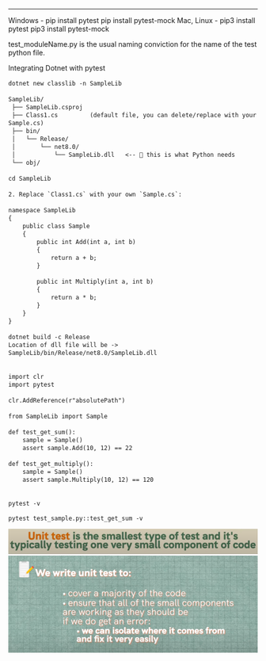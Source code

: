 ****
Windows - pip install pytest pip install pytest-mock
Mac, Linux - pip3 install pytest pip3 install pytest-mock

test_moduleName.py is the usual naming conviction for the name of the test python file.


Integrating Dotnet with pytest

```
dotnet new classlib -n SampleLib

SampleLib/
 ├── SampleLib.csproj
 ├── Class1.cs         (default file, you can delete/replace with your Sample.cs)
 ├── bin/
 │   └── Release/
 │       └── net8.0/
 │           └── SampleLib.dll   <-- 🔹 this is what Python needs
 └── obj/

cd SampleLib

2. Replace `Class1.cs` with your own `Sample.cs`:

namespace SampleLib
{
    public class Sample
    {
        public int Add(int a, int b)
        {
            return a + b;
        }

        public int Multiply(int a, int b)
        {
            return a * b;
        }
    }
}

dotnet build -c Release
Location of dll file will be -> SampleLib/bin/Release/net8.0/SampleLib.dll


import clr
import pytest

clr.AddReference(r"absolutePath")

from SampleLib import Sample

def test_get_sum():
    sample = Sample()
    assert sample.Add(10, 12) == 22

def test_get_multiply():
    sample = Sample()
    assert sample.Multiply(10, 12) == 120


pytest -v

```

```
pytest test_sample.py::test_get_sum -v
```

![Unit testing](./images/Pasted%20image%2020250907232213.png)
![Alt text](./images/Pasted%20image%2020250907232409.png)
